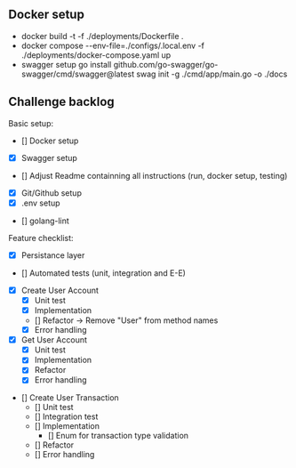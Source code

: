 ## Docker setup

- docker build -t <image-tag> -f ./deployments/Dockerfile .
- docker compose --env-file=./configs/.local.env -f ./deployments/docker-compose.yaml up
- swagger setup
  go install github.com/go-swagger/go-swagger/cmd/swagger@latest
  swag init -g ./cmd/app/main.go -o ./docs

## Challenge backlog

Basic setup:

- [] Docker setup
- [x] Swagger setup
- [] Adjust Readme containning all instructions (run, docker setup, testing)
- [x] Git/Github setup
- [x] .env setup
- [] golang-lint

Feature checklist:

- [x] Persistance layer
- [] Automated tests (unit, integration and E-E)
- [x] Create User Account
  - [x] Unit test
  - [x] Implementation
  - [] Refactor -> Remove "User" from method names
  - [x] Error handling
- [x] Get User Account
  - [x] Unit test
  - [x] Implementation
  - [x] Refactor
  - [x] Error handling
- [] Create User Transaction
  - [] Unit test
  - [] Integration test
  - [] Implementation
    - [] Enum for transaction type validation
  - [] Refactor
  - [] Error handling
